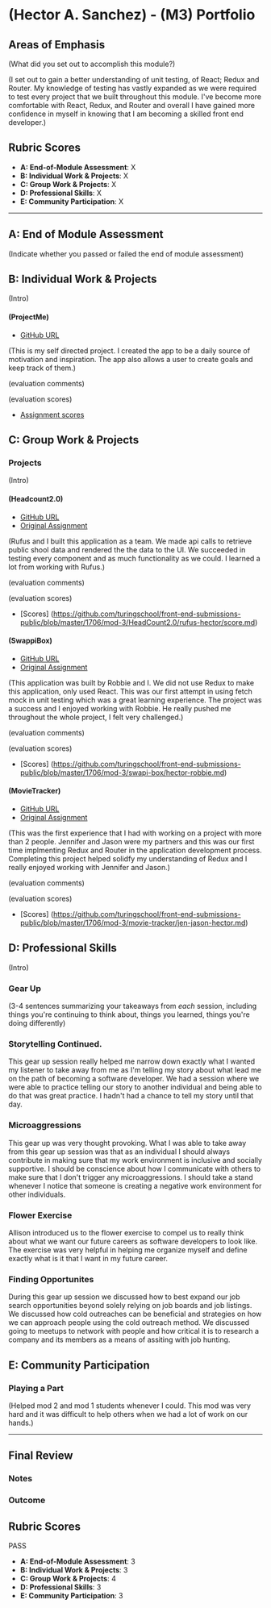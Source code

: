 # (Hector A. Sanchez) - (M3) Portfolio

## Areas of Emphasis

(What did you set out to accomplish this module?)

(I set out to gain a better understanding of unit testing, of React; Redux and Router.  My knowledge of testing has vastly expanded
as we were required to test every project that we built throughout this module.  I've become more comfortable with React, Redux, and Router and overall
I have gained more confidence in myself in knowing that I am becoming a skilled front end developer.)
## Rubric Scores

* **A: End-of-Module Assessment**: X
* **B: Individual Work & Projects**: X
* **C: Group Work & Projects**: X
* **D: Professional Skills**: X
* **E: Community Participation**: X

-----------------------

## A: End of Module Assessment

(Indicate whether you passed or failed the end of module assessment)

## B: Individual Work & Projects

(Intro)

#### (ProjectMe)

* [GitHub URL](https://github.com/hsanchez7934/ProjectMe)

(This is my self directed project.  I created the app to be a daily source of motivation and inspiration.  The app
also allows a user to create goals and keep track of them.)

(evaluation comments)

(evaluation scores)
* [Assignment scores](https://github.com/turingschool/front-end-submissions-public/blob/master/1706/mod-3/personal-project/hector-sanchez/rubric.md)

## C: Group Work & Projects
### Projects

(Intro)

#### (Headcount2.0)

* [GitHub URL](https://github.com/hsanchez7934/headcount2.0)
* [Original Assignment](https://github.com/turingschool-examples/headcount2.0)

(Rufus and I built this application as a team.  We made api calls to retrieve public shool data and rendered the the data to
the UI.  We succeeded in testing every component and as much functionality as we could.  I learned a lot from working with Rufus.)

(evaluation comments)

(evaluation scores)
* [Scores] (https://github.com/turingschool/front-end-submissions-public/blob/master/1706/mod-3/HeadCount2.0/rufus-hector/score.md)

#### (SwappiBox)

* [GitHub URL](https://github.com/hsanchez7934/swapibox)
* [Original Assignment](http://frontend.turing.io/projects/swapi-box.html)

(This application was built by Robbie and I.  We did not use Redux to make this application, only used React.  This was our
first attempt in using fetch mock in unit testing which was a great learning experience.  The project was a success and I 
enjoyed working with Robbie.  He really pushed me throughout the whole project, I felt very challenged.)

(evaluation comments)

(evaluation scores)
* [Scores] (https://github.com/turingschool/front-end-submissions-public/blob/master/1706/mod-3/swapi-box/hector-robbie.md)

#### (MovieTracker)

* [GitHub URL](https://github.com/hsanchez7934/movie-tracker)
* [Original Assignment](https://github.com/turingschool-examples/movie-tracker)

(This was the first experience that I had with working on a project with more than 2 people.  Jennifer and Jason were my partners
and this was our first time implmenting Redux and Router in the application development process.  Completing this project
helped solidfy my understanding of Redux and I really enjoyed working with Jennifer and Jason.)

(evaluation comments)

(evaluation scores)
* [Scores] (https://github.com/turingschool/front-end-submissions-public/blob/master/1706/mod-3/movie-tracker/jen-jason-hector.md)

## D: Professional Skills
(Intro)

### Gear Up

(3-4 sentences summarizing your takeaways from _each_ session, including things you're continuing to think about, things you learned, things you're doing differently)

### Storytelling Continued.

This gear up session really helped me narrow down exactly what I wanted my listener to take away from me as I'm
telling my story about what lead me on the path of becoming a software developer.  We had a session where we were able
to practice telling our story to another individual and being able to do that was great practice.  I hadn't had a chance to 
tell my story until that day.

### Microaggressions

This gear up was very thought provoking.  What I was able to take away from this gear up session was that as an individual 
I should always contribute in making sure that my work environment is inclusive and socially supportive.  I should be 
conscience about how I communicate with others to make sure that I don't trigger any microaggressions.  I should take a stand
whenever I notice that someone is creating a negative work environment for other individuals.

### Flower Exercise

Allison introduced us to the flower exercise to compel us to really think about what we want our future careers as 
software developers to look like.  The exercise was very helpful in helping me organize myself and define exactly
what is it that I want in my future career.

### Finding Opportunites

During this gear up session we discussed how to best expand our job search opportunities beyond solely relying on 
job boards and job listings.  We discussed how cold outreaches can be beneficial and strategies on how we can approach people
using the cold outreach method.  We discussed going to meetups to network with people and how critical it is to research 
a company and its members as a means of assiting with job hunting.

## E: Community Participation

### Playing a Part

(Helped mod 2 and mod 1 students whenever I could.  This mod was very hard and it was difficult to help others
when we had a lot of work on our hands.)

------------------

## Final Review

### Notes

### Outcome

## Rubric Scores

PASS

* **A: End-of-Module Assessment**: 3
* **B: Individual Work & Projects**: 3
* **C: Group Work & Projects**: 4
* **D: Professional Skills**: 3
* **E: Community Participation**: 3
